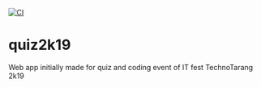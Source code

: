 [![CI](https://github.com/null-dimension/quiz2k19/actions/workflows/main.yml/badge.svg)](https://github.com/null-dimension/quiz2k19/actions/workflows/main.yml)
# quiz2k19
Web app initially made for quiz and coding event of IT fest TechnoTarang 2k19
